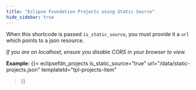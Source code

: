 ```yaml
---
title: "Eclipse Foundation Projects using Static Source"
hide_sidebar: true
---
```


When this shortcode is passed `is_static_source`, you must provide it a `url` which points to a json resource.

*If you are on localhost, ensure you disable CORS in your browser to view.*

**Example:**
{{< eclipsefdn_projects 
    is_static_source="true" 
    url="/data/static-projects.json" 
    templateId="tpl-projects-item" 
>}}


